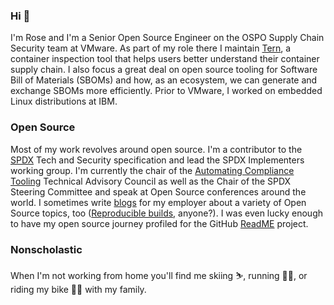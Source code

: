 ### Hi 👋

I'm Rose and I'm a Senior Open Source Engineer on the OSPO Supply Chain Security team at VMware. As part of my role there I maintain [Tern](https://github.com/tern-tools/tern), a container inspection tool that helps users better understand their container supply chain. I also focus a great deal on open source tooling for Software Bill of Materials (SBOMs) and how, as an ecosystem, we can generate and exchange SBOMs more efficiently. Prior to VMware, I worked on embedded Linux distributions at IBM. 

### Open Source 
Most of my work revolves around open source. I'm a contributor to the [SPDX](https://spdx.dev/about/) Tech and Security specification and lead the SPDX Implementers working group. I'm currently the chair of the [Automating Compliance Tooling](https://github.com/act-project/TAC) Technical Advisory Council as well as the Chair of the SPDX Steering Committee and speak at Open Source conferences around the world. I sometimes write [blogs](https://blogs.vmware.com/opensource/?s=rose+judge) for my employer about a variety of Open Source topics, too ([Reproducible builds](https://blogs.vmware.com/opensource/2022/07/14/what-makes-a-build-reproducible-part-2), anyone?). I was even lucky enough to have my open source journey profiled for the GitHub [ReadME](https://github.com/readme/stories/rose-judge) project. 

### Nonscholastic
When I'm not working from home you'll find me skiing ⛷️, running 🏃‍♀️, or riding my bike 🚴‍♀️ with my family.

<!--
**rnjudge/rnjudge** is a ✨ _special_ ✨ repository because its `README.md` (this file) appears on your GitHub profile.

Here are some ideas to get you started:

- 🔭 I’m currently working on ...
- 🌱 I’m currently learning ...
-  I’m looking to collaborate on ...
- 🤔 I’m looking for help with ...
- 💬 Ask me about ...
-  ...
- 😄 Pronouns: ...
- 
-->

